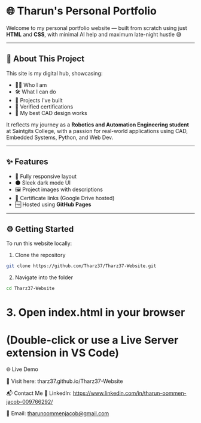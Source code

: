 # 🌐 Tharun's Personal Portfolio

Welcome to my personal portfolio website — built from scratch using just **HTML** and **CSS**, with minimal AI help and maximum late-night hustle 😅

---

## 🧠 About This Project

This site is my digital hub, showcasing:

- 👨‍💻 Who I am  
- 🛠️ What I can do  
- 🔧 Projects I've built  
- 📜 Verified certifications  
- 🧩 My best CAD design works  

It reflects my journey as a **Robotics and Automation Engineering student** at Saintgits College, with a passion for real-world applications using CAD, Embedded Systems, Python, and Web Dev.

---

## ✨ Features

- 📱 Fully responsive layout  
- 🌑 Sleek dark mode UI  
- 🖼️ Project images with descriptions  
- 🔗 Certificate links (Google Drive hosted)  
- 🆓 Hosted using **GitHub Pages**

---

## ⚙️ Getting Started

To run this website locally:

1. Clone the repository
```bash
git clone https://github.com/Tharz37/Tharz37-Website.git
```
 2. Navigate into the folder
```bash
cd Tharz37-Website
```

# 3. Open index.html in your browser
# (Double-click or use a Live Server extension in VS Code)
🌐 Live Demo

🔗 Visit here: tharz37.github.io/Tharz37-Website

📬 Contact Me
🔗 LinkedIn: https://www.linkedin.com/in/tharun-oommen-jacob-009766292/

📧 Email: tharunoommenjacob@gmail.com

